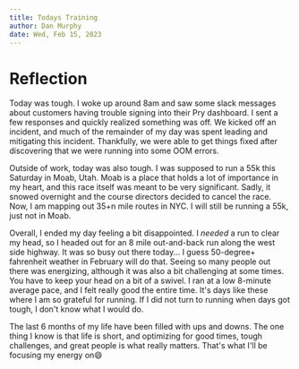 ```yaml
---
title: Todays Training
author: Dan Murphy
date: Wed, Feb 15, 2023
---
```

# Reflection
Today was tough. I woke up around 8am and saw some slack messages about customers having trouble signing into their Pry dashboard. I sent a few responses and quickly realized something was off. We kicked off an incident, and much of the remainder of my day was spent leading and mitigating this incident. Thankfully, we were able to get things fixed after discovering that we were running into some OOM errors.

Outside of work, today was also tough. I was supposed to run a 55k this Saturday in Moab, Utah. Moab is a place that holds a lot of importance in my heart, and this race itself was meant to be very significant. Sadly, it snowed overnight and the course directors decided to cancel the race. Now, I am mapping out 35+n mile routes in NYC. I will still be running a 55k, just not in Moab.

Overall, I ended my day feeling a bit disappointed. I *needed* a run to clear my head, so I headed out for an 8 mile out-and-back run along the west side highway. It was so busy out there today... I guess 50-degree+ fahrenheit weather in February will do that. Seeing so many people out there was energizing, although it was also a bit challenging at some times. You have to keep your head on a bit of a swivel. I ran at a low 8-minute average pace, and I felt really good the entire time. It's days like these where I am so grateful for running. If I did not turn to running when days got tough, I don't know what I would do.

The last 6 months of my life have been filled with ups and downs. The one thing I know is that life is short, and optimizing for good times, tough challenges, and great people is what really matters. That's what I'll be focusing my energy on😄